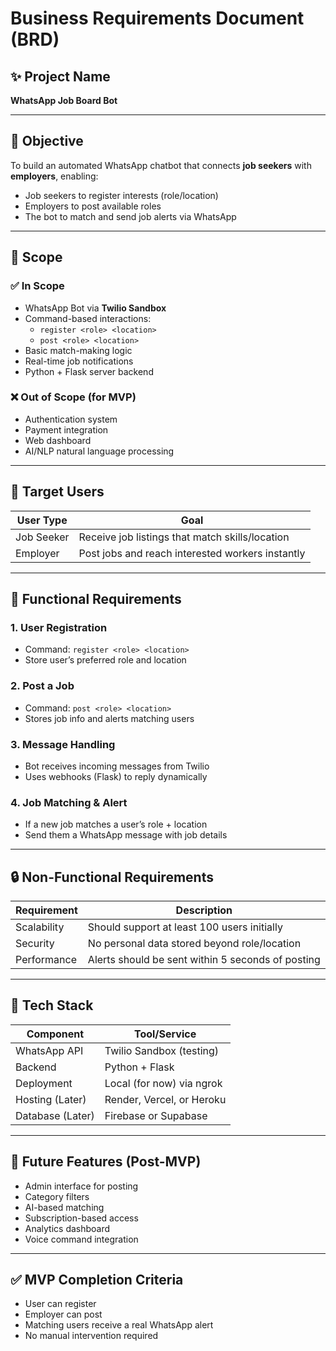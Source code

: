 # Business Requirements Document (BRD)

## ✨ Project Name
**WhatsApp Job Board Bot**

---

## 🎯 Objective
To build an automated WhatsApp chatbot that connects **job seekers** with **employers**, enabling:
- Job seekers to register interests (role/location)
- Employers to post available roles
- The bot to match and send job alerts via WhatsApp

---

## 🤩 Scope

### ✅ In Scope
- WhatsApp Bot via **Twilio Sandbox**
- Command-based interactions:
  - `register <role> <location>`
  - `post <role> <location>`
- Basic match-making logic
- Real-time job notifications
- Python + Flask server backend

### ❌ Out of Scope (for MVP)
- Authentication system
- Payment integration
- Web dashboard
- AI/NLP natural language processing

---

## 👤 Target Users

| User Type     | Goal                                           |
|---------------|------------------------------------------------|
| Job Seeker    | Receive job listings that match skills/location |
| Employer      | Post jobs and reach interested workers instantly |

---

## 📲 Functional Requirements

### 1. User Registration
- Command: `register <role> <location>`
- Store user’s preferred role and location

### 2. Post a Job
- Command: `post <role> <location>`
- Stores job info and alerts matching users

### 3. Message Handling
- Bot receives incoming messages from Twilio
- Uses webhooks (Flask) to reply dynamically

### 4. Job Matching & Alert
- If a new job matches a user’s role + location
- Send them a WhatsApp message with job details

---

## 🔒 Non-Functional Requirements

| Requirement     | Description                                |
|-----------------|--------------------------------------------|
| Scalability     | Should support at least 100 users initially |
| Security        | No personal data stored beyond role/location |
| Performance     | Alerts should be sent within 5 seconds of posting |

---

## 🧰 Tech Stack

| Component         | Tool/Service               |
|-------------------|----------------------------|
| WhatsApp API      | Twilio Sandbox (testing)   |
| Backend           | Python + Flask             |
| Deployment        | Local (for now) via ngrok  |
| Hosting (Later)   | Render, Vercel, or Heroku  |
| Database (Later)  | Firebase or Supabase       |

---

## 🔁 Future Features (Post-MVP)
- Admin interface for posting
- Category filters
- AI-based matching
- Subscription-based access
- Analytics dashboard
- Voice command integration

---

## ✅ MVP Completion Criteria
- User can register
- Employer can post
- Matching users receive a real WhatsApp alert
- No manual intervention required
